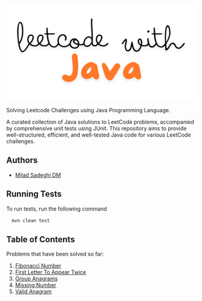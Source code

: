 ![Logo](assets/LeetcodeWithJava.png)

Solving Leetcode Challenges using Java Programming Language.

A curated collection of Java solutions to LeetCode problems, accompanied by comprehensive unit tests using JUnit. This
repository aims to provide well-structured, efficient, and well-tested Java code for various LeetCode challenges.

## Authors

- [Milad Sadeghi DM](https://www.github.com/miladsade96)

## Running Tests

To run tests, run the following command

```bash
  mvn clean test
```

## Table of Contents

Problems that have been solved so far:

1. [Fibonacci Number](https://leetcode.com/problems/fibonacci-number/description/)
2. [First Letter To Appear Twice](https://leetcode.com/problems/first-letter-to-appear-twice/description/)
3. [Group Anagrams](https://leetcode.com/problems/group-anagrams/description/)
4. [Missing Number](https://leetcode.com/problems/missing-number/description/)
5. [Valid Anagram](https://leetcode.com/problems/valid-anagram/description/)
